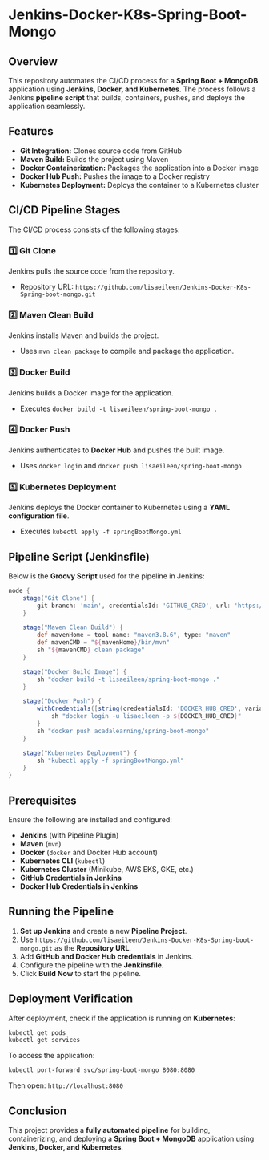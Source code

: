 # Jenkins-Docker-K8s-Spring-Boot-Mongo

## Overview
This repository automates the CI/CD process for a **Spring Boot + MongoDB** application using **Jenkins, Docker, and Kubernetes**. The process follows a Jenkins **pipeline script** that builds, containers, pushes, and deploys the application seamlessly.

## Features
- **Git Integration:** Clones source code from GitHub
- **Maven Build:** Builds the project using Maven
- **Docker Containerization:** Packages the application into a Docker image
- **Docker Hub Push:** Pushes the image to a Docker registry
- **Kubernetes Deployment:** Deploys the container to a Kubernetes cluster

## CI/CD Pipeline Stages
The CI/CD process consists of the following stages:

### **1️⃣ Git Clone**
Jenkins pulls the source code from the repository.
- Repository URL: `https://github.com/lisaeileen/Jenkins-Docker-K8s-Spring-boot-mongo.git`

### **2️⃣ Maven Clean Build**
Jenkins installs Maven and builds the project.
- Uses `mvn clean package` to compile and package the application.

### **3️⃣ Docker Build**
Jenkins builds a Docker image for the application.
- Executes `docker build -t lisaeileen/spring-boot-mongo .`

### **4️⃣ Docker Push**
Jenkins authenticates to **Docker Hub** and pushes the built image.
- Uses `docker login` and `docker push lisaeileen/spring-boot-mongo`

### **5️⃣ Kubernetes Deployment**
Jenkins deploys the Docker container to Kubernetes using a **YAML configuration file**.
- Executes `kubectl apply -f springBootMongo.yml`

## Pipeline Script (Jenkinsfile)
Below is the **Groovy Script** used for the pipeline in Jenkins:

```groovy
node { 
    stage("Git Clone") {
        git branch: 'main', credentialsId: 'GITHUB_CRED', url: 'https://github.com/lisaeileen/Jenkins-Docker-K8s-Spring-boot-mongo.git'
    }

    stage("Maven Clean Build") {
        def mavenHome = tool name: "maven3.8.6", type: "maven"
        def mavenCMD = "${mavenHome}/bin/mvn"
        sh "${mavenCMD} clean package"
    }

    stage("Docker Build Image") {
        sh "docker build -t lisaeileen/spring-boot-mongo ."
    }

    stage("Docker Push") {
        withCredentials([string(credentialsId: 'DOCKER_HUB_CRED', variable: 'DOCKER_HUB_CRED')]) {
            sh "docker login -u lisaeileen -p ${DOCKER_HUB_CRED}"
        }
        sh "docker push acadalearning/spring-boot-mongo"
    }

    stage("Kubernetes Deployment") {
        sh "kubectl apply -f springBootMongo.yml"
    }
}
```

## Prerequisites
Ensure the following are installed and configured:
- **Jenkins** (with Pipeline Plugin)
- **Maven** (`mvn`)
- **Docker** (`docker` and Docker Hub account)
- **Kubernetes CLI** (`kubectl`)
- **Kubernetes Cluster** (Minikube, AWS EKS, GKE, etc.)
- **GitHub Credentials in Jenkins**
- **Docker Hub Credentials in Jenkins**

## Running the Pipeline
1. **Set up Jenkins** and create a new **Pipeline Project**.
2. Use `https://github.com/lisaeileen/Jenkins-Docker-K8s-Spring-boot-mongo.git` as the **Repository URL**.
3. Add **GitHub and Docker Hub credentials** in Jenkins.
4. Configure the pipeline with the **Jenkinsfile**.
5. Click **Build Now** to start the pipeline.

## Deployment Verification
After deployment, check if the application is running on **Kubernetes**:
```sh
kubectl get pods
kubectl get services
```
To access the application:
```sh
kubectl port-forward svc/spring-boot-mongo 8080:8080
```
Then open: `http://localhost:8080`

## Conclusion
This project provides a **fully automated pipeline** for building, containerizing, and deploying a **Spring Boot + MongoDB** application using **Jenkins, Docker, and Kubernetes**.

